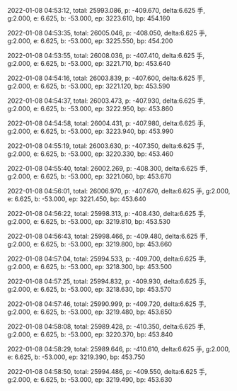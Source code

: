 2022-01-08 04:53:12, total: 25993.086, p: -409.670, delta:6.625 手, g:2.000, e: 6.625, b: -53.000, ep: 3223.610, bp: 454.160

2022-01-08 04:53:35, total: 26005.046, p: -408.050, delta:6.625 手, g:2.000, e: 6.625, b: -53.000, ep: 3225.550, bp: 454.200

2022-01-08 04:53:55, total: 26008.036, p: -407.410, delta:6.625 手, g:2.000, e: 6.625, b: -53.000, ep: 3221.710, bp: 453.640

2022-01-08 04:54:16, total: 26003.839, p: -407.600, delta:6.625 手, g:2.000, e: 6.625, b: -53.000, ep: 3221.120, bp: 453.590

2022-01-08 04:54:37, total: 26003.473, p: -407.930, delta:6.625 手, g:2.000, e: 6.625, b: -53.000, ep: 3222.950, bp: 453.860

2022-01-08 04:54:58, total: 26004.431, p: -407.980, delta:6.625 手, g:2.000, e: 6.625, b: -53.000, ep: 3223.940, bp: 453.990

2022-01-08 04:55:19, total: 26003.630, p: -407.350, delta:6.625 手, g:2.000, e: 6.625, b: -53.000, ep: 3220.330, bp: 453.460

2022-01-08 04:55:40, total: 26002.269, p: -408.300, delta:6.625 手, g:2.000, e: 6.625, b: -53.000, ep: 3221.060, bp: 453.670

2022-01-08 04:56:01, total: 26006.970, p: -407.670, delta:6.625 手, g:2.000, e: 6.625, b: -53.000, ep: 3221.450, bp: 453.640

2022-01-08 04:56:22, total: 25998.313, p: -408.430, delta:6.625 手, g:2.000, e: 6.625, b: -53.000, ep: 3219.810, bp: 453.530

2022-01-08 04:56:43, total: 25998.466, p: -409.480, delta:6.625 手, g:2.000, e: 6.625, b: -53.000, ep: 3219.800, bp: 453.660

2022-01-08 04:57:04, total: 25994.533, p: -409.700, delta:6.625 手, g:2.000, e: 6.625, b: -53.000, ep: 3218.300, bp: 453.500

2022-01-08 04:57:25, total: 25994.832, p: -409.930, delta:6.625 手, g:2.000, e: 6.625, b: -53.000, ep: 3218.630, bp: 453.570

2022-01-08 04:57:46, total: 25990.999, p: -409.720, delta:6.625 手, g:2.000, e: 6.625, b: -53.000, ep: 3219.480, bp: 453.650

2022-01-08 04:58:08, total: 25989.428, p: -410.350, delta:6.625 手, g:2.000, e: 6.625, b: -53.000, ep: 3220.370, bp: 453.840

2022-01-08 04:58:29, total: 25989.646, p: -410.610, delta:6.625 手, g:2.000, e: 6.625, b: -53.000, ep: 3219.390, bp: 453.750

2022-01-08 04:58:50, total: 25994.486, p: -409.550, delta:6.625 手, g:2.000, e: 6.625, b: -53.000, ep: 3219.490, bp: 453.630